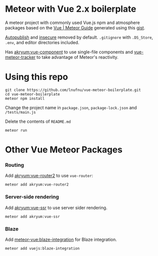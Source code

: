 # Meteor with Vue 2.x boilerplate

A meteor project with commonly used Vue.js npm and atmosphere packages based on the [Vue | Meteor Guide](https://guide.meteor.com/vue.html) generated using this [gist](https://gist.github.com/lnufnu/9ee58771d97424952b0107d636b2dd8f).

[Autopublish](https://atmospherejs.com/meteor/autopublish) and [insecure](https://atmospherejs.com/meteor/insecure) removed by default. `.gitignore` with `.DS_Store`, `.env`, and editor directories included.

Has [akryum:vue-component](https://github.com/Akryum/meteor-vue-component) to use single-file components and [vue-meteor-tracker](https://github.com/meteor-vue/vue-meteor-tracker) to take advantage of Meteor's reactivity.

# Using this repo

```
git clone https://github.com/lnufnu/vue-meteor-boilerplate.git
cd vue-meteor-boilerplate
meteor npm install
```

Change the project name in `package.json`, `package-lock.json` and `/tests/main.js`

Delete the contents of `README.md`

`meteor run`

# Other Vue Meteor Packages

### Routing

Add [akryum:vue-router2](https://github.com/meteor-vue/vue-meteor/tree/master/packages/vue-router2) to use `vue-router`:

    meteor add akryum:vue-router2

### Server-side rendering

Add [akryum:vue-ssr](https://github.com/meteor-vue/vue-meteor/tree/master/packages/vue-ssr#installation) to use server sider rendering.

    meteor add akryum:vue-ssr

### Blaze

Add [meteor-vue:blaze-integration](https://github.com/meteor-vue/blaze-integration) for Blaze integration.

    meteor add vuejs:blaze-integration

